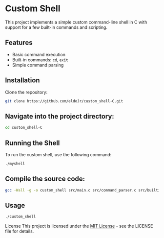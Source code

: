 # Custom Shell

This project implements a simple custom command-line shell in C with support for a few built-in commands and scripting.

## Features
- Basic command execution
- Built-in commands: `cd`, `exit`
- Simple command parsing

## Installation
Clone the repository:
```sh
git clone https://github.com/eldoJr/custom_shell-C.git
```


## Navigate into the project directory:
```sh
cd custom_shell-C
```

## Running the Shell
To run the custom shell, use the following command:
```sh
./myshell
```
## Compile the source code:
```sh
gcc -Wall -g -o custom_shell src/main.c src/command_parser.c src/builtins.c src/executor.c
```
## Usage
```bash
./custom_shell
```
License
This project is licensed under the [MIT License](./LICENSE.txt) - see the LICENSE file for details.
 
